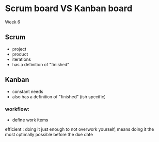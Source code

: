 # Scrum board VS Kanban board
Week 6
## Scrum
- project
- product
- iterations
- has a definition of "finished"

## Kanban
- constant needs
- also has a definition of "finished" (ish specific)  
### workflow:  
- define work items
  
efficient : doing it just enough to not overwork yourself, means doing it the most optimally possible before the due date